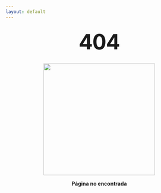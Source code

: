 ```yaml
---
layout: default
---
```


<style type="text/css" media="screen">
  .container {
    margin: 10px auto;
    max-width: 600px;
    text-align: center;
  }
  h1 {
    margin: 30px 0;
    font-size: 4em;
    line-height: 1;
    letter-spacing: -1px;
  }
</style>

<div class="container">
  <h1>404</h1>
  <div style="text-align:center"><img src ="{{site.baseurl}}/assets/img/404.png" style="width: 300px;" /></div>
  <p><strong>Página no encontrada</strong></p>
</div>